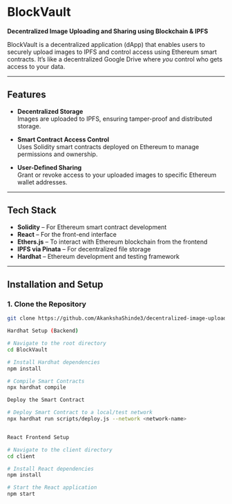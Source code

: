 # BlockVault  
**Decentralized Image Uploading and Sharing using Blockchain & IPFS**

BlockVault is a decentralized application (dApp) that enables users to securely upload images to IPFS and control access using Ethereum smart contracts. It’s like a decentralized Google Drive where *you* control who gets access to your data.

---

## Features

- **Decentralized Storage**  
  Images are uploaded to IPFS, ensuring tamper-proof and distributed storage.

- **Smart Contract Access Control**  
  Uses Solidity smart contracts deployed on Ethereum to manage permissions and ownership.

- **User-Defined Sharing**  
  Grant or revoke access to your uploaded images to specific Ethereum wallet addresses.

---

## Tech Stack

- **Solidity** – For Ethereum smart contract development  
- **React** – For the front-end interface  
- **Ethers.js** – To interact with Ethereum blockchain from the frontend  
- **IPFS via Pinata** – For decentralized file storage  
- **Hardhat** – Ethereum development and testing framework  

---

## Installation and Setup

### 1. Clone the Repository

```bash
git clone https://github.com/AkankshaShinde3/decentralized-image-upload.git

Hardhat Setup (Backend)

# Navigate to the root directory
cd BlockVault

# Install Hardhat dependencies
npm install

# Compile Smart Contracts
npx hardhat compile

Deploy the Smart Contract

# Deploy Smart Contract to a local/test network
npx hardhat run scripts/deploy.js --network <network-name>


React Frontend Setup

# Navigate to the client directory
cd client

# Install React dependencies
npm install

# Start the React application
npm start


